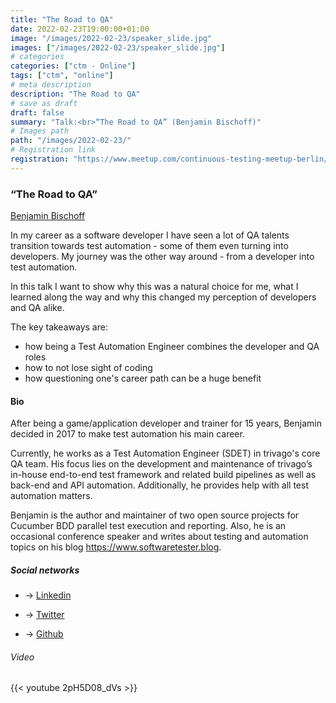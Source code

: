```yaml
---
title: "The Road to QA"
date: 2022-02-23T19:00:00+01:00
image: "/images/2022-02-23/speaker_slide.jpg"
images: ["/images/2022-02-23/speaker_slide.jpg"]
# categories
categories: ["ctm - Online"]
tags: ["ctm", "online"]
# meta description
description: "The Road to QA"
# save as draft
draft: false
summary: "Talk:<br>“The Road to QA” (Benjamin Bischoff)"
# Images path
path: "/images/2022-02-23/"
# Registration link
registration: "https://www.meetup.com/continuous-testing-meetup-berlin/events/283722719"
---
```


### “The Road to QA”

[Benjamin Bischoff](https://www.linkedin.com/in/benjamin-bischoff)

In my career as a software developer I have seen a lot of QA talents transition towards test automation - some of them even turning into developers. My journey was the other way around - from a developer into test automation.

In this talk I want to show why this was a natural choice for me, what I learned along the way and why this changed my perception of developers and QA alike.

The key takeaways are:

- how being a Test Automation Engineer combines the developer and QA roles
- how to not lose sight of coding
- how questioning one's career path can be a huge benefit

#### Bio

After being a game/application developer and trainer for 15 years, Benjamin decided in 2017 to make test automation his main career.

Currently, he works as a Test Automation Engineer (SDET) in trivago's core QA team. His focus lies on the development and maintenance of trivago’s in-house end-to-end test framework and related build pipelines as well as back-end and API automation. Additionally, he provides help with all test automation matters.

Benjamin is the author and maintainer of two open source projects for Cucumber BDD parallel test execution and reporting. Also, he is an occasional conference speaker and writes about testing and automation topics on his blog <https://www.softwaretester.blog>.

##### Social networks

- <i class="fa fa-linkedin"></i> -> [Linkedin](https://www.linkedin.com/in/benjamin-bischoff)

- <i class="fa fa-twitter"></i> -> [Twitter](https://twitter.com/BischoffDev)

- <i class="fa fa-github"></i> -> [Github](https://github.com/bischoffdev)

###### Video
{{< youtube 2pH5D08_dVs >}}
